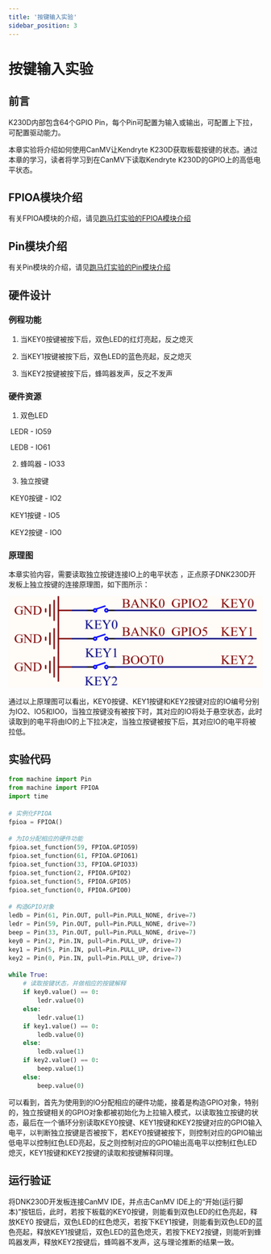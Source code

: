 ```yaml
---
title: '按键输入实验'
sidebar_position: 3
---
```


# 按键输入实验

## 前言

K230D内部包含64个GPIO Pin，每个Pin可配置为输入或输出，可配置上下拉，可配置驱动能力。

本章实验将介绍如何使用CanMV让Kendryte K230D获取板载按键的状态。通过本章的学习，读者将学习到在CanMV下读取Kendryte K230D的GPIO上的高低电平状态。 

## FPIOA模块介绍

有关FPIOA模块的介绍，请见[跑马灯实验的FPIOA模块介绍](led.md#fpioa模块介绍)

## Pin模块介绍

有关Pin模块的介绍，请见[跑马灯实验的Pin模块介绍](led.md#pin模块介绍)

## 硬件设计

### 例程功能

1. 当KEY0按键被按下后，双色LED的红灯亮起，反之熄灭

2. 当KEY1按键被按下后，双色LED的蓝色亮起，反之熄灭

3. 当KEY2按键被按下后，蜂鸣器发声，反之不发声

### 硬件资源

1. 双色LED

​	LEDR - IO59

​	LEDB - IO61

2. 蜂鸣器 - IO33

3. 独立按键

​	KEY0按键 - IO2

​	KEY1按键 - IO5

​	KEY2按键 - IO0

### 原理图

本章实验内容，需要读取独立按键连接IO上的电平状态 ，正点原子DNK230D开发板上独立按键的连接原理图，如下图所示：  

![01](./img/03.png)

通过以上原理图可以看出，KEY0按键、KEY1按键和KEY2按键对应的IO编号分别为IO2、IO5和IO0，当独立按键没有被按下时，其对应的IO将处于悬空状态，此时读取到的电平将由IO的上下拉决定，当独立按键被按下后，其对应IO的电平将被拉低。

## 实验代码

``` python
from machine import Pin
from machine import FPIOA
import time

# 实例化FPIOA
fpioa = FPIOA()

# 为IO分配相应的硬件功能
fpioa.set_function(59, FPIOA.GPIO59)
fpioa.set_function(61, FPIOA.GPIO61)
fpioa.set_function(33, FPIOA.GPIO33)
fpioa.set_function(2, FPIOA.GPIO2)
fpioa.set_function(5, FPIOA.GPIO5)
fpioa.set_function(0, FPIOA.GPIO0)

# 构造GPIO对象
ledb = Pin(61, Pin.OUT, pull=Pin.PULL_NONE, drive=7)
ledr = Pin(59, Pin.OUT, pull=Pin.PULL_NONE, drive=7)
beep = Pin(33, Pin.OUT, pull=Pin.PULL_NONE, drive=7)
key0 = Pin(2, Pin.IN, pull=Pin.PULL_UP, drive=7)
key1 = Pin(5, Pin.IN, pull=Pin.PULL_UP, drive=7)
key2 = Pin(0, Pin.IN, pull=Pin.PULL_UP, drive=7)

while True:
    # 读取按键状态，并做相应的按键解释
    if key0.value() == 0:
        ledr.value(0)
    else:
        ledr.value(1)
    if key1.value() == 0:
        ledb.value(0)
    else:
        ledb.value(1)
    if key2.value() == 0:
        beep.value(1)
    else:
        beep.value(0)
```

可以看到，首先为使用到的IO分配相应的硬件功能，接着是构造GPIO对象，特别的，独立按键相关的GPIO对象都被初始化为上拉输入模式，以读取独立按键的状态，最后在一个循环分别读取KEY0按键、KEY1按键和KEY2按键对应的GPIO输入电平，以判断独立按键是否被按下，若KEY0按键被按下，则控制对应的GPIO输出低电平以控制红色LED亮起，反之则控制对应的GPIO输出高电平以控制红色LED熄灭，KEY1按键和KEY2按键的读取和按键解释同理。

## 运行验证

将DNK230D开发板连接CanMV IDE，并点击CanMV IDE上的“开始(运行脚本)”按钮后，此时，若按下板载的KEY0按键，则能看到双色LED的红色亮起，释放KEY0 按键后，双色LED的红色熄灭，若按下KEY1按键，则能看到双色LED的蓝色亮起，释放KEY1按键后，双色LED的蓝色熄灭，若按下KEY2按键，则能听到蜂鸣器发声，释放KEY2按键后，蜂鸣器不发声，这与理论推断的结果一致。  

